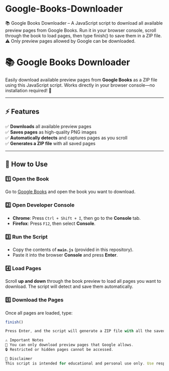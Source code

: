 # Google-Books-Downloader
📚 Google Books Downloader – A JavaScript script to download all available preview pages from Google Books. Run it in your browser console, scroll through the book to load pages, then type finish() to save them in a ZIP file. ⚠ Only preview pages allowed by Google can be downloaded.

# 📚 Google Books Downloader  

Easily download available preview pages from **Google Books** as a ZIP file using this JavaScript script. Works directly in your browser console—no installation required! 🚀  

---

## ⚡ Features  
✅ **Downloads** all available preview pages  
✅ **Saves pages** as high-quality PNG images  
✅ **Automatically detects** and captures pages as you scroll  
✅ **Generates a ZIP file** with all saved pages  

---

## 📖 How to Use  

### 1️⃣ Open the Book  
Go to [Google Books](https://books.google.com/) and open the book you want to download.  

### 2️⃣ Open Developer Console  
- **Chrome**: Press `Ctrl + Shift + I`, then go to the **Console** tab.  
- **Firefox**: Press `F12`, then select **Console**.  

### 3️⃣ Run the Script  
- Copy the contents of **`main.js`** (provided in this repository).  
- Paste it into the browser **Console** and press **Enter**.  

### 4️⃣ Load Pages  
Scroll **up and down** through the book preview to load all pages you want to download. The script will detect and save them automatically.  

### 5️⃣ Download the Pages  
Once all pages are loaded, type:  
```js
finish()

Press Enter, and the script will generate a ZIP file with all the saved pages.

⚠ Important Notes
🚫 You can only download preview pages that Google allows.
🔒 Restricted or hidden pages cannot be accessed.

📜 Disclaimer
This script is intended for educational and personal use only. Use responsibly and respect copyright laws.
